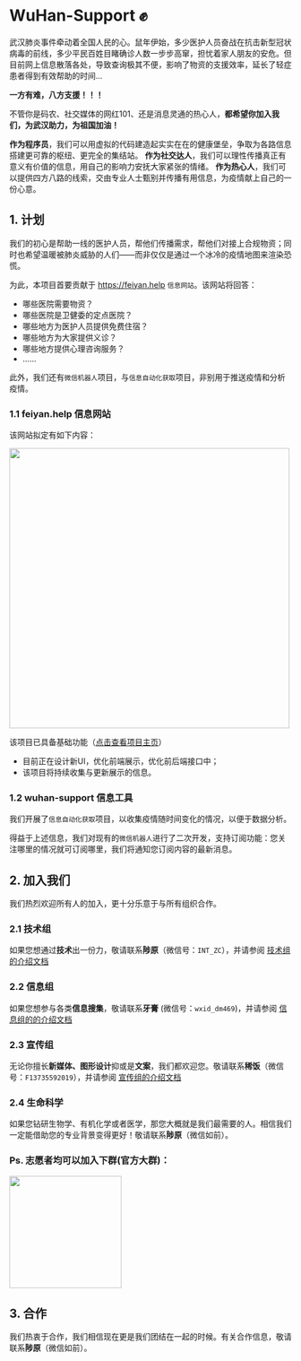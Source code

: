 # WuHan-Support :fist:

武汉肺炎事件牵动着全国人民的心。鼠年伊始，多少医护人员奋战在抗击新型冠状病毒的前线，多少平民百姓目睹确诊人数一步步高窜，担忧着家人朋友的安危。但目前网上信息散落各处，导致查询极其不便，影响了物资的支援效率，延长了轻症患者得到有效帮助的时间...

**一方有难，八方支援！！！** 

不管你是码农、社交媒体的网红101、还是消息灵通的热心人，**都希望你加入我们，为武汉助力，为祖国加油！**

**作为程序员**，我们可以用虚拟的代码建造起实实在在的健康堡垒，争取为各路信息搭建更可靠的枢纽、更完全的集结站。
**作为社交达人**，我们可以理性传播真正有意义有价值的信息，用自己的影响力安抚大家紧张的情绪。
**作为热心人**，我们可以提供四方八路的线索，交由专业人士甄别并传播有用信息，为疫情献上自己的一份心意。

## 1. 计划

我们的初心是帮助一线的医护人员，帮他们传播需求，帮他们对接上合规物资；同时也希望温暖被肺炎威胁的人们——而非仅仅是通过一个冰冷的疫情地图来渲染恐慌。

为此，本项目首要贡献于 https://feiyan.help ```信息网站```。该网站将回答：
+ 哪些医院需要物资？
+ 哪些医院是卫健委的定点医院？
+ 哪些地方为医护人员提供免费住宿？
+ 哪些地方为大家提供义诊？
+ 哪些地方提供心理咨询服务？
+ ……

此外，我们还有```微信机器人```项目，与```信息自动化获取```项目，非别用于推送疫情和分析疫情。


### 1.1 feiyan.help 信息网站

该网站拟定有如下内容：

<img src="https://uploader.shimo.im/f/NZOvsKyuHNgIMyME.png" width="500" >

该项目已具备基础功能（[点击查看项目主页]( https://feiyan.help)）
  - 目前正在设计新UI，优化前端展示，优化前后端接口中；
  - 该项目将持续收集与更新展示的信息。

### 1.2 wuhan-support 信息工具

我们开展了```信息自动化获取```项目，以收集疫情随时间变化的情况，以便于数据分析。

得益于上述信息，我们对现有的```微信机器人```进行了二次开发，支持订阅功能：您关注哪里的情况就可订阅哪里，我们将通知您订阅内容的最新消息。

## 2. 加入我们

我们热烈欢迎所有人的加入，更十分乐意于与所有组织合作。

### 2.1 技术组

如果您想通过**技术**出一份力，敬请联系**陟原**（微信号：`INT_ZC`），并请参阅 [技术组的介绍文档](https://feiyan.help/contribution/technology/)

### 2.2 信息组

如果您想参与各类**信息搜集**，敬请联系**牙膏** (微信号：`wxid_dm469`)，并请参阅 [信息组的的介绍文档](https://shimo.im/docs/Xtty8gHgcdVyGpkH/read)

### 2.3 宣传组

无论你擅长**新媒体、图形设计**抑或是**文案**，我们都欢迎您。敬请联系**稀饭**（微信号：`F13735592019`），并请参阅 [宣传组的介绍文档](https://shimo.im/docs/tKJTPKw9gTjyQ8xP/)

### 2.4 生命科学

如果您钻研生物学、有机化学或者医学，那您大概就是我们最需要的人。相信我们一定能借助您的专业背景变得更好！敬请联系**陟原**（微信如前）。

### Ps. 志愿者均可以加入下群(官方大群)：
<img src="https://feiyan.help/images/qr_volunteers.png" width="200" >

## 3. 合作

我们热衷于合作，我们相信现在更是我们团结在一起的时候。有关合作信息，敬请联系**陟原**（微信如前）。



